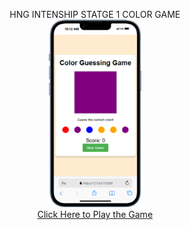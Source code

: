 <p align='center'>
HNG INTENSHIP STATGE 1 COLOR GAME <br/>
<img src='https://github.com/Hollar14/Hng_intenship_stage1_color_game/blob/main/Game%20Screenshot.png?raw=true' alt='Game ScreenShot' height=300"> <br/>
<a href='https://hollar14.github.io/Hng_intenship_stage1_color_game/'>Click Here to Play the Game </a>
</p>
